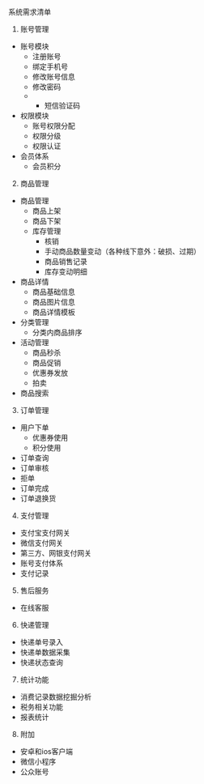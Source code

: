 系统需求清单

1. 账号管理
- 账号模块
  - 注册账号
  - 绑定手机号
  - 修改账号信息
  - 修改密码
  - * 短信验证码
- 权限模块
  - 账号权限分配
  - 权限分级
  - 权限认证
- 会员体系
  - 会员积分 

2. 商品管理
- 商品管理
  - 商品上架
  - 商品下架
  - 库存管理
    - 核销
    - 手动商品数量变动（各种线下意外：破损、过期）
    - 商品销售记录
    - 库存变动明细
- 商品详情
  - 商品基础信息
  - 商品图片信息
  - 商品详情模板
- 分类管理
  - 分类内商品排序
- 活动管理
  - 商品秒杀
  - 商品促销
  - 优惠券发放
  - 拍卖
- 商品搜索

3. 订单管理
- 用户下单
  - 优惠券使用
  - 积分使用
- 订单查询
- 订单审核
- 拒单
- 订单完成
- 订单退换货

4. 支付管理
- 支付宝支付网关
- 微信支付网关
- 第三方、网银支付网关
- 账号支付体系
- 支付记录

5. 售后服务
- 在线客服

6. 快递管理
- 快递单号录入
- 快递单数据采集
- 快递状态查询

7. 统计功能
- 消费记录数据挖掘分析
- 税务相关功能
- 报表统计

8. 附加
- 安卓和ios客户端
- 微信小程序
- 公众账号
